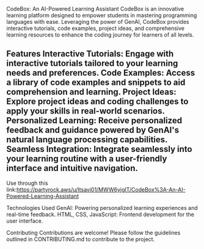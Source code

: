 CodeBox: An AI-Powered Learning Assistant
CodeBox is an innovative learning platform designed to empower students in mastering programming languages with ease. Leveraging the power of GenAI, CodeBox provides interactive tutorials, code examples, project ideas, and comprehensive learning resources to enhance the coding journey for learners of all levels.

Features
Interactive Tutorials: Engage with interactive tutorials tailored to your learning needs and preferences.
Code Examples: Access a library of code examples and snippets to aid comprehension and learning.
Project Ideas: Explore project ideas and coding challenges to apply your skills in real-world scenarios.
Personalized Learning: Receive personalized feedback and guidance powered by GenAI's natural language processing capabilities.
Seamless Integration: Integrate seamlessly into your learning routine with a user-friendly interface and intuitive navigation.
------------------------------------------------------------------------------------------------------------------------------
Use through this link:https://partyrock.aws/u/Itsavi01/MWW6yjgIT/CodeBox%3A-An-AI-Powered-Learning-Assistant

Technologies Used
GenAI: Powering personalized learning experiences and real-time feedback.
HTML, CSS, JavaScript: Frontend development for the user interface.

Contributing
Contributions are welcome! Please follow the guidelines outlined in CONTRIBUTING.md to contribute to the project.
